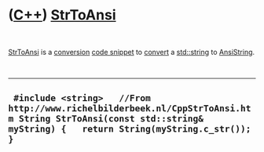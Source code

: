 
 

 

 

 

 

([C++](Cpp.md)) [StrToAnsi](CppStrToAnsi.md)
==============================================

 

[StrToAnsi](CppStrToAnsi.md) is a [conversion](CppConvert.md) [code
snippet](CppCodeSnippets.md) to [convert](CppConvert.md) a
[std::string](CppStdString.md) to [AnsiString](CppAnsiString.md).

 

  --------------------------------------------------------------------------------------------------------------------------------------------------------------------
  ` #include <string>   //From http://www.richelbilderbeek.nl/CppStrToAnsi.htm String StrToAnsi(const std::string& myString) {   return String(myString.c_str()); }`
  --------------------------------------------------------------------------------------------------------------------------------------------------------------------

 

 

 

 

 

 

